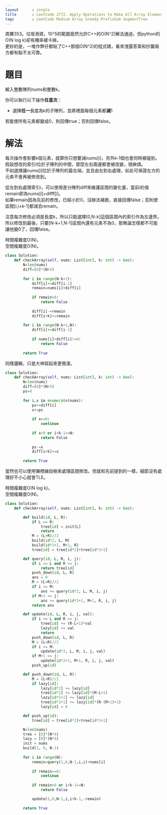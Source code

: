 ```yaml
--- 
layout      : single
title       : LeetCode 2772. Apply Operations to Make All Array Elements Equal to Zero
tags        : LeetCode Medium Array Greedy PrefixSum SegmentTree
---
```

周賽353。垃圾測資，10^5的範圍竟然允許C++的O(N^2)解法通過，但python的O(N log k)卻有機率被卡掉。  
更妙的是，一堆作弊仔都貼了C++那個O(N^2)的程式碼，看來洩露答案和抄襲兩方都有點不太可靠。  

# 題目
輸入整數陣列nums和整數k。  

你可以執行以下操作**任意次**：  
- 選擇**任一**長度為k的子陣列，並將裡面每個元素都**減**1  

若能使所有元素都變成0，則回傳true；否則回傳false。  

# 解法
每次操作會影響k個元素，就算你只想要減nums[i]，另外k-1個也會同時被碰到。  
假設想改的索引i位於子陣列的中間，那麼左右兩邊都會被改變，很麻煩。  
不如選擇讓nums[i]位於子陣列的最左端，並且由左到右處理，如此可保證左方的元素不會再被修改到。  

從左到右處理索引i，可以使用差分陣列diff來維護區間的變化量，當前i的值remain即為nums[i]+difff[i]。  
如果remain因為先前的修改，已經小於0，沒辦法補救，直接回傳false；否則使區間[i,i+k-1]都減去remain。    

注意每次修改必須是長度k，所以只能選擇[0,N-k]這個區間內的索引作為左邊界。  
所以修改到最後，只要[N-k+1,N-1]區間內還有元素不為0，那無論怎樣都不可能讓他變0了，回傳false。  

時間複雜度O(N)。  
空間複雜度O(N)。  

```python
class Solution:
    def checkArray(self, nums: List[int], k: int) -> bool:
        N=len(nums)
        diff=[0]*(N+5)
        
        for i in range(N-k+1):
            diff[i]+=diff[i-1]
            remain=nums[i]+diff[i]
            
            if remain<0:
                return False
        
            diff[i]-=remain
            diff[i+k]+=remain
            
        for i in range(N-k+1,N):
            diff[i]+=diff[i-1]
            
            if nums[i]+diff[i]!=0:
                return False
                
        return True
```

同樣邏輯，只是大神寫起來更簡潔。  

```python
class Solution:
    def checkArray(self, nums: List[int], k: int) -> bool:
        N=len(nums)
        diff=[0]*(N+5)
        ps=0
        
        for i,x in enumerate(nums):
            ps+=diff[i]
            x+=ps
            
            if x==0:
                continue
            
            if x<0 or i+k-1>=N:
                return False
            
            ps-=x
            diff[i+k]+=x
            
        return True
```

當然也可以使用懶標線段樹來處理區間修改。但就和先前提到的一樣，細節沒有處理好不小心就會TLE。  

時間複雜度O(N log k)。  
空間複雜度O(N)。  

```python
class Solution:
    def checkArray(self, nums: List[int], k: int) -> bool:

        def build(id, L, R):
            if L == R:  
                tree[id] = init[L]
                return
            M = (L+R)//2
            build(id*2, L, M)
            build(id*2+1, M+1, R)
            tree[id] = tree[id*2]+tree[id*2+1]  

        def query(id, L, R, i, j):
            if i <= L and R <= j: 
                return tree[id]
            push_down(id, L, R)
            ans = 0
            M = (L+R)//2
            if i <= M:
                ans += query(id*2, L, M, i, j)
            if M+1 <= j:
                ans += query(id*2+1, M+1, R, i, j)
            return ans

        def update(id, L, R, i, j, val):
            if i <= L and R <= j:  
                tree[id] += (R-L+1)*val
                lazy[id] += val 
                return
            push_down(id, L, R)
            M = (L+R)//2
            if i <= M:
                update(id*2, L, M, i, j, val)
            if M+1 <= j:
                update(id*2+1, M+1, R, i, j, val)
            push_up(id)

        def push_down(id, L, R):
            M = (L+R)//2
            if lazy[id]:
                lazy[id*2] += lazy[id]
                tree[id*2] += lazy[id]*(M-L+1)
                lazy[id*2+1] += lazy[id]
                tree[id*2+1] += lazy[id]*(R-(M+1)+1)
                lazy[id] = 0

        def push_up(id):
            tree[id] = tree[id*2]+tree[id*2+1]

        N=len(nums)
        tree = [0]*(N*4)
        lazy = [0]*(N*4)
        init = nums
        build(1, 0, N-1)
        
        for i in range(N):
            remain=query(1,0,N-1,i,i)+nums[i]
            
            if remain==0:
                continue
            
            if remain<0 or i+k-1>=N:
                return False

            update(1,0,N-1,i,i+k-1,-remain)
                
        return True
```